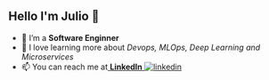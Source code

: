## Hello I'm Julio 👋

- 🔭 I’m a <b>Software Enginner</b>
- 🌱 I love learning more about <i>Devops, MLOps, Deep Learning and Microservices</i>
- 📫 You can reach me at<a href="www.linkedin.com/in/juliocnsouza"> <b>LinkedIn</b> <img src="https://i.stack.imgur.com/gVE0j.png" alt="linkedin"></a>

<!--
 <div>
  <a href="https://github.com/juliocnsouzadev">
  <img align="center" height="200em" src="https://github-readme-stats.vercel.app/api?username=juliocnsouzadev&show_icons=true&theme=dracula&include_all_commits=true&count_private=true"/>
  </a>
</div>
<br/>

<!--
**juliocnsouzadev/juliocnsouzadev** is a ✨ _special_ ✨ repository because its `README.md` (this file) appears on your GitHub profile.

Here are some ideas to get you started:

- 🔭 I’m currently working on ...
- 🌱 I’m currently learning ...
- 👯 I’m looking to collaborate on ...
- 🤔 I’m looking for help with ...
- 💬 Ask me about ...
- 📫 How to reach me: ...
- 😄 Pronouns: ...
- ⚡ Fun fact: ...
-->

